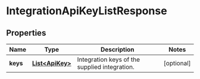 

# IntegrationApiKeyListResponse

## Properties

Name | Type | Description | Notes
------------ | ------------- | ------------- | -------------
**keys** | [**List&lt;ApiKey&gt;**](ApiKey.md) | Integration keys of the supplied integration. |  [optional]



